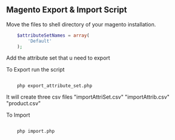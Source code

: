 ## Magento Export & Import Script

Move the files to shell directory of your magento installation.

```php
	$attributeSetNames = array(
		'Default'
	);
```

Add the attribute set that u need to export

To Export run the script 

```shell
	
	php export_attribute_set.php

```

It will create three csv files "importAttriSet.csv" "importAttrib.csv" "product.csv" 


To Import 


```shell
	
	php import.php

```
